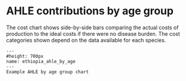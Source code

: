 # AHLE contributions by age group
<p>
The cost chart shows side-by-side bars comparing the actual costs of production to the ideal costs if there were no disease burden. The cost categories shown depend on the data available for each species.
</p>

```{figure} ../Images/ethiopia_ahle_by_age.png
---
#height: 700px
name: ethiopia_ahle_by_age
---
Example AHLE by age group chart
```
